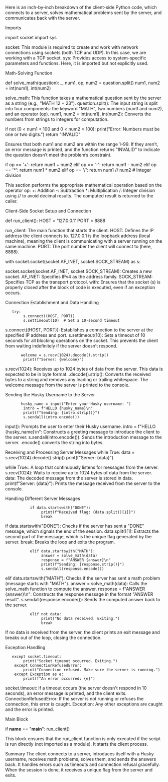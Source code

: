 
Here is an inch-by-inch breakdown of the client-side Python code, which connects to a server, solves mathematical problems sent by the server, and communicates back with the server.

Imports

import socket
import sys

socket: This module is required to create and work with network connections using sockets (both TCP and UDP). In this case, we are working with a TCP socket.
sys: Provides access to system-specific parameters and functions. Here, it is imported but not explicitly used.

Math-Solving Function

def solve_math(question):
    _, num1, op, num2 = question.split()
    num1, num2 = int(num1), int(num2)

solve_math: This function takes a mathematical question sent by the server as a string (e.g., "MATH 12 + 23").
question.split(): The input string is split into four components: the keyword "MATH", two numbers (num1 and num2), and an operator (op).
num1, num2 = int(num1), int(num2): Converts the numbers from strings to integers for computation.


   if not (0 < num1 < 100 and 0 < num2 < 100):
        print("Error: Numbers must be one or two digits.")
        return "INVALID"

Ensures that both num1 and num2 are within the range 1–99. If they aren’t, an error message is printed, and the function returns "INVALID" to indicate the question doesn’t meet the problem’s constraint.

   if op == '+':
        return num1 + num2
    elif op == '-':
        return num1 - num2
    elif op == '*':
        return num1 * num2
    elif op == '/':
        return num1 // num2  # Integer division

This section performs the appropriate mathematical operation based on the operator op:
+: Addition
-: Subtraction
*: Multiplication
/: Integer division using // to avoid decimal results.
The computed result is returned to the caller.

Client-Side Socket Setup and Connection

def run_client():
    HOST = '127.0.0.1'
    PORT = 8888

run_client: The main function that starts the client.
HOST: Defines the IP address the client connects to. 127.0.0.1 is the loopback address (local machine), meaning the client is communicating with a server running on the same machine.
PORT: The port number the client will connect to (here, 8888).


   with socket.socket(socket.AF_INET, socket.SOCK_STREAM) as s:

socket.socket(socket.AF_INET, socket.SOCK_STREAM): Creates a new socket.
AF_INET: Specifies IPv4 as the address family.
SOCK_STREAM: Specifies TCP as the transport protocol.
with: Ensures that the socket (s) is properly closed after the block of code is executed, even if an exception occurs.

Connection Establishment and Data Handling

       try:
            s.connect((HOST, PORT))
            s.settimeout(10)  # Set a 10-second timeout

s.connect((HOST, PORT)): Establishes a connection to the server at the specified IP address and port.
s.settimeout(10): Sets a timeout of 10 seconds for all blocking operations on the socket. This prevents the client from waiting indefinitely if the server doesn’t respond.

           welcome = s.recv(1024).decode().strip()
            print(f"Server: {welcome}")

s.recv(1024): Receives up to 1024 bytes of data from the server. This data is expected to be in byte format.
.decode().strip(): Converts the received bytes to a string and removes any leading or trailing whitespace.
The welcome message from the server is printed to the console.

Sending the Husky Username to the Server

           husky_name = input("Enter your Husky username: ")
            intro = f"HELLO {husky_name}\n"
            print(f"Sending: {intro.strip()}")
            s.sendall(intro.encode())

input(): Prompts the user to enter their Husky username.
intro = f"HELLO {husky_name}\n": Constructs a greeting message to introduce the client to the server.
s.sendall(intro.encode()): Sends the introduction message to the server. .encode() converts the string into bytes.

Receiving and Processing Server Messages
while True:
                data = s.recv(1024).decode().strip()
                print(f"Server: {data}")

while True:: A loop that continuously listens for messages from the server.
s.recv(1024): Waits to receive up to 1024 bytes of data from the server.
data: The decoded message from the server is stored in data.
print(f"Server: {data}"): Prints the message received from the server to the console.

Handling Different Server Messages

               if data.startswith("DONE"):
                    print(f"Received flag: {data.split()[1]}")
                    break

if data.startswith("DONE"): Checks if the server has sent a "DONE" message, which signals the end of the session.
data.split()[1]: Extracts the second part of the message, which is the unique flag generated by the server.
break: Breaks the loop and exits the program.


               elif data.startswith("MATH"):
                    answer = solve_math(data)
                    response = f"ANSWER {answer}\n"
                    print(f"Sending: {response.strip()}")
                    s.sendall(response.encode())

elif data.startswith("MATH"): Checks if the server has sent a math problem (message starts with "MATH").
answer = solve_math(data): Calls the solve_math function to compute the answer.
response = f"ANSWER {answer}\n": Constructs the response message in the format "ANSWER result".
s.sendall(response.encode()): Sends the computed answer back to the server.

               elif not data:
                    print("No data received. Exiting.")
                    break

If no data is received from the server, the client prints an exit message and breaks out of the loop, closing the connection.

Exception Handling

       except socket.timeout:
            print("Socket timeout occurred. Exiting.")
        except ConnectionRefusedError:
            print("Connection refused. Make sure the server is running.")
        except Exception as e:
            print(f"An error occurred: {e}")

socket.timeout: If a timeout occurs (the server doesn't respond in 10 seconds), an error message is printed, and the client exits.
ConnectionRefusedError: If the server is not running or refuses the connection, this error is caught.
Exception: Any other exceptions are caught and the error is printed.

Main Block

if __name__ == "__main__":
    run_client()

This block ensures that the run_client function is only executed if the script is run directly (not imported as a module). It starts the client process.

Summary
The client connects to a server, introduces itself with a Husky username, receives math problems, solves them, and sends the answers back.
It handles errors such as timeouts and connection refusal gracefully.
When the session is done, it receives a unique flag from the server and exits.
